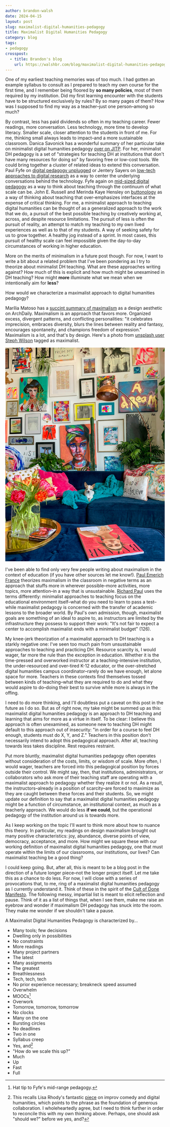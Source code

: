 ```yaml
---
author: brandon-walsh
date: 2024-04-15
layout: post
slug: maximalist-digital-humanities-pedagogy
title: Maximalist Digital Humanities Pedagogy
category: blog
tags:
- pedagogy
crosspost:
  - title: Brandon's blog
    url: https://walshbr.com/blog/maximalist-digital-humanities-pedagogy
---
```

One of my earliest teaching memories was of too much. I had gotten an example syllabus to consult as I prepared to teach my own course for the first time, and I remember being floored by **so many policies**, most of them required by my institution. Did my first learning encounter with the students have to be structured exclusively by rules? By so many pages of them? How was I supposed to find my way as a teacher–just one person–among so much?

By contrast, less has paid dividends so often in my teaching career. Fewer readings, more conversation. Less technology, more time to develop literacy. Smaller scale, closer attention to the students in front of me. For me, thinking small always leads to impact–and a more sustainable classroom. Danica Savonick has a wonderful summary of her particular take on minimalist digital humanities pedagogy [over on JITP](https://cuny.manifoldapp.org/read/teaching-dh-on-a-shoestring-minimalist-digital-humanities-pedagogy/section/c9b61bdc-77a6-4283-9a01-5aab70730508). For her, minimalist DH pedagogy is a set of "strategies for teaching DH at institutions that don't have many resources for doing so" by favoring free or low-cost tools. We could bring together a cluster of related ideas to extend this conversation. Paul Fyfe on [digital pedagogy unplugged](https://digitalhumanities.org/dhq/vol/5/3/000106/000106.html) or Jentery Sayers on [low-tech approaches to digital research](https://jentery.github.io/lowtech/#/title) as a way to center the underlying conversations behind the technology. Fyfe again on [mid-sized digital pedagogy](https://dhdebates.gc.cuny.edu/read/untitled/section/ca25a1d8-3e38-46bf-a456-870bc008eac6) as a way to think about teaching through the continuum of what scale can be. John E. Russell and Merinda Kaye Hensley on [buttonology](https://doi.org/10.5860/crln.78.11.588) as a way of thinking about teaching that over-emphasizes interfaces at the expense of critical thinking. For me, a minimalist approach to teaching digital humanities can be thought of as a generalized approach to the work that we do, a pursuit of the best possible teaching by creatively working at, across, and despite resource limitations. The pursuit of less is often the pursuit of reality, an attempt to match my teaching to my own lived experiences as well as to that of my students. A way of seeking safety for us to grow together. A healthy jog instead of a sprint. In most cases, this pursuit of healthy scale can feel impossible given the day-to-day circumstances of working in higher education. 

More on the merits of minimalism in a future post though. For now, I want to write a bit about a related problem that I've been pondering as I try to theorize about minimalist DH teaching. What are these approaches writing against? How much of this is explicit and how much might be unexamined in DH teaching? How might **more** illuminate what we mean when we intentionally aim for **less**? 

How would we characterize a maximalist approach to digital humanities pedagogy? 

Marília Matoso has a [succint summary of maximalism](https://www.archdaily.com/1007027/maximalism-what-it-is-and-why-you-need-to-know-it) as a design aesthetic on ArchDaily. Maximalism is an approach that favors more. Organized excess, divergent patterns, and conflicting personalities: "it celebrates imprecision, embraces diversity, blurs the lines between reality and fantasy, encourages spontaneity, and champions freedom of expression." Maximalism is a lot, and that's by design. Here's a photo from [unsplash user Steph Wilson](https://unsplash.com) tagged as maximalist.

[![Tiny chihuahua on blue velvet couch in front of a colorful maximalist gallery wall in a Denver apartment home with lots of plants and flowers. Photo by Steph Wilson on Unsplash](/assets/post-media/maximalist-digital-humanities-pedagogy/maximalism.jpg)](https://unsplash.com/photos/a-living-room-filled-with-a-blue-couch-and-lots-of-pictures-on-the-wall-9kK34JrqJgs)

I've been able to find only very few people writing about maximalism in the context of education (if you have other sources let me know!). [Paul Emerich France](https://www.edutopia.org/article/sustainable-approach-teaching/) theorizes maximalism in the classroom in negative terms as an approach that stuffs more in wherever possible–more activities, more topics, more attention–in a way that is unsustainable. [Richard Paul](https://doi.org/10.1080/10790195.1988.10849927) uses the terms differently: minimalist approaches to teaching focus on the educational environment itself–what do you need to learn to pass a test–while maximalist pedagogy is concerned with the transfer of academic lessons to the broader world. By Paul's own admission, though, maximalist goals are something of an ideal to aspire to, as instructors are limited by the infrastructure they possess to support their work: "It's not fair to expect a center to accomplish maximalist ends with a minimalist budget" (126). 

My knee-jerk theorization of a maximalist approach to DH teaching is a starkly negative one: I've seen too much pain from unsustainable approaches to teaching and practicing DH. Resource scarcity is, I would wager, far more the rule than the exception in education. Whether it is the time-pressed and overworked instructor at a teaching-intensive institution, the under-resourced and over-tired K-12 educator, or the over-stretched digital humanities campus coordinator–rarely do we have enough, let alone space for more. Teachers in these contexts find themselves tossed between kinds of teaching–what they are required to do and what they would aspire to do–doing their best to survive while more is always in the offing. 

I need to do more thinking, and I'll doubtless put a caveat on this post in the future as I do so. But as of right now, my take might be summed up as this: maximalist digital humanities pedagogy is an approach to DH teaching and learning that aims for more as a virtue in itself. To be clear: I believe this approach is often unexamined, as someone new to teaching DH might default to this approach out of insecurity: "in order for a course to feel DH enough, students must do X, Y, and Z." Teachers in this position don't necessarily intend to adopt this pedagogical approach. After all, teaching towards less takes discipline. Rest requires restraint. 

Put more bluntly, maximalist digital humanities pedagogy often operates without consideration of the costs, limits, or wisdom of scale. More often, I would wager, teachers are forced into this pedagogical position by forces outside their control. We might say, then, that institutions, administrators, or collaborators who ask more of their teaching staff are operating with a maximalist approach to pedagogy whether they realize it or not. As a result, the instructors–already in a position of scarcity–are forced to maximize as they are caught between these forces and their students. So, we might update our definition to say that a maximalist digital humanities pedagogy might be a function of circumstance, an institutional context, as much as a teacherly approach. We would do less **if we could**, but the operational pedagogy of the institution around us is towards more.

As I keep working on the topic I'll want to think more about how to nuance this theory. In particular, my readings on design maximalism brought out many positive characteristics: joy, abundance, diverse points of view, democracy, acceptance, and more. How might we square these with our working definition of maximalist digital humanities pedagogy, one that must operate within the limits of our classrooms, our institutions, our lives? Can maximalist teaching be a good thing?

I could keep going. But, after all, this is meant to be a blog post in the direction of a future longer piece–not the longer project itself. Let me take this as a chance to do less. For now, I will close with a series of provocations that, to me, ring of a maximalist digital humanities pedagogy as I currently understand it. Think of these in the spirit of the [Cult of Done Manifesto](https://medium.com/@bre/the-cult-of-done-manifesto-724ca1c2ff13). The following messy, impartial list is meant to elicit reflection and pause. Think of it as a list of things that, when I see them, make me raise an eyebrow and wonder if maximalism DH pedagogy has snuck into the room. They make me wonder if we shouldn't take a pause.

A Maximalist Digital Humanities Pedagogy is characterized by…

* Many tools; few decisions
* Dwelling only in possibilities 
* No constraints
* More readings
* Many project partners
* The latest
* Many assignments
* The greatest
* Breathlessness
* Tech, tech, tech
* No prior experience necessary; breakneck speed assumed
* Overwhelm
* MOOCs[^1]
* Overwork
* Tomorrow, tomorrow, tomorrow
* No clocks
* Many on the one
* Bursting circles
* No deadlines
* Two in one
* Syllabus creep
* Yes, and[^2]
* "How do we scale this up?"
* Much
* Up
* Fast
* Full

[^1]: Hat tip to Fyfe's mid-range pedagogy.
[^2]: This recalls Lisa Rhody's fantastic [piece](https://dayofdh2013.matrix.msu.edu/lmrhody/2013/04/17/what-can-dhers-learn-from-improvisation-and-tina-fey/) on improv comedy and digital humanities, which points to the phrase as the foundation of generous collaboration. I wholeheartedly agree, but I need to think further in order to reconcile this with my own thinking above. Perhaps, one should ask "should we?" before we yes, and?
